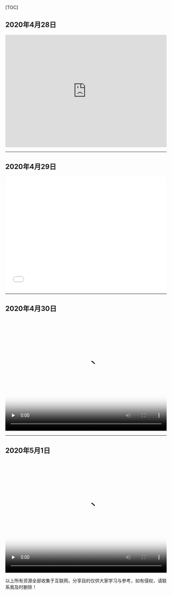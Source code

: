 

[TOC]



## 2020年4月28日

<iframe src="https://player.bilibili.com/player.html?aid=840389750&bvid=BV1f54y197N6&cid=183708232&page=1" scrolling="no" border="0" frameborder="no" framespacing="0" allowfullscreen="true" height="350px"  width="100%" > </iframe>
<hr>



## 2020年4月29日

<iframe src="//player.bilibili.com/player.html?aid=285237738&bvid=BV1if4y1U7iL&cid=177653016&page=1" scrolling="no" border="0" frameborder="no" framespacing="0" allowfullscreen="true" height="350px"  width="100%" > </iframe>
<hr>

## 2020年4月30日

<video id="video" controls="" preload="none"  width="100%" height="350"  poster="https://p.xxbvideo.com/videos/202003/07/290782692/original/(m=eaAaGwObaaaa)(mh=UeiNVVG2va0C_JDb)6.jpg">
      <source id="mp4" src="https://ev.phncdn.com/videos/202003/07/290782692/480P_600K_290782692.mp4?validfrom=1588343224&validto=1588350424&rate=500k&burst=1000k&hash=mSOJj3k44UnYASvqgyX9LM%2FEjQs%3D" type="video/mp4">
  </video>



<hr>

## 2020年5月1日

<video id="video" controls="" preload="none" width="100%" height="350" poster="https://p.xxbvideo.com/videos/201912/20/270013401/original/(m=eaAaGwObaaaa)(mh=9JSF-HODZ-_IcN9T)15.jpg">
      <source id="mp4" src="https://ev.phncdn.com/videos/201912/20/270013401/720P_4000K_270013401.mp4?validfrom=1588343768&validto=1588350968&rate=500k&burst=1800k&hash=0aAhX9x6nkXFnpx1Qm5LTLGaQeg%3D" type="video/mp4">
      </video>



以上所有资源全部收集于互联网，分享目的仅供大家学习与参考，如有侵权，请联系我及时删除！